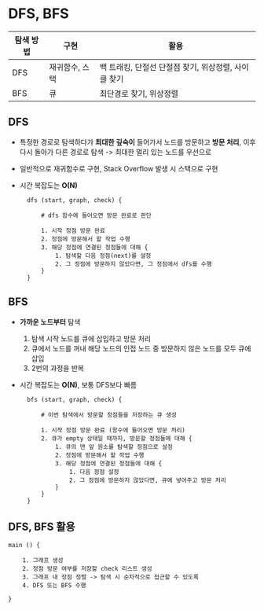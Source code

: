 # DFS, BFS
탐색 방법|구현|활용|
|------|---|---|
|DFS|재귀함수, 스택|백 트래킹, 단절선 단절점 찾기, 위상정렬, 사이클 찾기|
|BFS|큐|최단경로 찾기, 위상정렬|

## DFS
+ 특정한 경로로 탐색하다가 **최대한 깊숙이** 들어가서 노드를 방문하고 **방문 처리**, 이후 다시 돌아가 다른 경로로 탐색 -> 최대한 멀리 있는 노드를 우선으로
+ 일반적으로 재귀함수로 구현, Stack Overflow 발생 시 스택으로 구현
+ 시간 복잡도는 **O(N)**

        dfs (start, graph, check) {

            # dfs 함수에 들어오면 방문 완료로 판단

            1. 시작 정점 방문 완료
            2. 정점에 방문해서 할 작업 수행
            3. 해당 정점에 연결된 정점들에 대해 {
                1. 탐색할 다음 정점(next)를 설정
                2. 그 정점에 방문하지 않았다면, 그 정점에서 dfs를 수행
            }
        }

## BFS
+ **가까운 노드부터** 탐색

    1. 탐색 시작 노드를 큐에 삽입하고 방문 처리
    2. 큐에서 노드를 꺼내 해당 노드의 인접 노드 중 방문하지 않은 노드를 모두 큐에 삽입
    3. 2번의 과정을 반복

+ 시간 복잡도는 **O(N)**, 보통 DFS보다 빠름

        bfs (start, graph, check) {

            # 이번 탐색에서 방문할 정점들을 저장하는 큐 생성

            1. 시작 정점 방문 완료 (함수에 들어오면 방문 처리)
            2. 큐가 empty 상태일 때까지, 방문할 정점들에 대해 {
                1. 큐의 맨 앞 원소를 탐색할 정점으로 설정
                2. 정점에 방문해서 할 작업 수행
                3. 해당 정점에 연결된 정점들에 대해 {
                    1. 다음 정점 설정
                    2. 그 정점에 방문하지 않았다면, 큐에 넣어주고 방문 처리
                }
            }
        }

## DFS, BFS 활용

    main () {

        1. 그래프 생성
        2. 정점 방문 여부를 저장할 check 리스트 생성
        3. 그래프 내 정점 정렬 -> 탐색 시 순차적으로 접근할 수 있도록
        4. DFS 또는 BFS 수행

    }